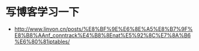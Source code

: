 # 写博客学习一下
- http://www.linvon.cn/posts/%E8%BF%9E%E6%8E%A5%E8%B7%9F%E8%B8%AAnf_conntrack%E4%B8%8Enat%E5%92%8C%E7%8A%B6%E6%80%81iptables/